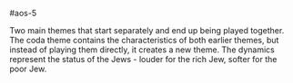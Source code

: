 #aos-5

Two main themes that start separately and end up being played together. The coda theme contains the characteristics of both earlier themes, but instead of playing them directly, it creates a new theme.
The dynamics represent the status of the Jews - louder for the rich Jew, softer for the poor Jew. 

